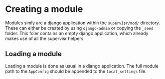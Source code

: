 # Creating a module

Modules simly are a django application within the `supervisr/mod/` directory. These can either be created by using `django-admin` or copying the `_seed` folder. This foler contains an empty django application, which already makes use of all the supervisr helpers.

## Loading a module

Loading a module is done as usual in a django application. The full module path to the `AppConfig` should be appended to the `local_settings` file.
